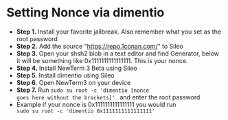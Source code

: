 # Setting Nonce via dimentio

- **Step 1.** Install your favorite jailbreak. Also remember what you set as the root password
- **Step 2.** Add the source "https://repo.1conan.com/" to Sileo
- **Step 3.** Open your shsh2 blob in a text editor and find Generator, below it will be something like 0x1111111111111111. This is your nonce.
- **Step 4.** Install NewTerm 3 Beta using Sileo
- **Step 5.** Install dimentio using Sileo
- **Step 6.** Open NewTerm3 on your device
- **Step 7.** Run <code>sudo su root -c 'dimentio [nonce goes here without the brackets]' </code> and enter the root password
- Example if your nonce is 0x1111111111111111 you would run <code> sudo su root -c 'dimentio 0x1111111111111111' </code>
